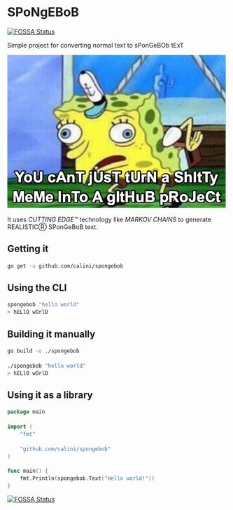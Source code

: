 # SPoNgEBoB
[![FOSSA Status](https://app.fossa.io/api/projects/git%2Bgithub.com%2Fcalini%2Fspongebob.svg?type=shield)](https://app.fossa.io/projects/git%2Bgithub.com%2Fcalini%2Fspongebob?ref=badge_shield)

Simple project for converting normal text to sPonGeBOb tExT

![Mocking SpongeBob](spongebob.jpg)

It uses _CUTTING EDGE™_ technology like *MARKOV CHAINS* to generate REALISTICⓇ SPonGeBoB text.️

## Getting it
```sh
go get -u github.com/calini/spongebob
```

## Using the CLI

```sh
spongebob "hello world"
> hELlO wOrlD
```

## Building it manually
```sh
go build -o ./spongebob

./spongebob "hello world"
> hELlO wOrlD
```

## Using it as a library
```go
package main

import (
	"fmt"	
	
	"github.com/calini/spongebob"
)

func main() {
    fmt.Println(spongebob.Text("Hello world!"))
}
```


[![FOSSA Status](https://app.fossa.io/api/projects/git%2Bgithub.com%2Fcalini%2Fspongebob.svg?type=large)](https://app.fossa.io/projects/git%2Bgithub.com%2Fcalini%2Fspongebob?ref=badge_large)

